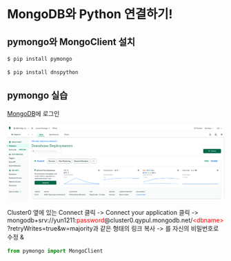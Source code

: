 # MongoDB와 Python 연결하기!

## pymongo와 MongoClient 설치

```bash
$ pip install pymongo
```
```bash
$ pip install dnspython
```

## pymongo 실습
[MongoDB](https://account.mongodb.com/account/login)에 로그인
<br/>
<br/>
![img](mongodb.png)

Cluster0 옆에 있는 Connect 클릭 
-> Connect your application 클릭 
-> mongodb+srv://yun1211:<span style="color:red">password</span>@cluster0.qypul.mongodb.net/<span style="color:red">\<dbname\></span>?retryWrites=true&w=majority과 같은 형태의 링크 복사
-> <password>를 자신의 비밀번호로 수정 & 


```python
from pymongo import MongoClient
```
